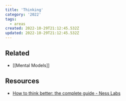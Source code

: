 ```yaml
---
title: 'Thinking'
category: '2022'
tags:
  - areas
created: 2022-10-29T21:12:45.532Z
updated: 2022-10-29T21:12:45.532Z
---
```



## Related

- [[Mental Models]]

## Resources

- [How to think better: the complete guide - Ness Labs](https://nesslabs.com/how-to-think-better)
